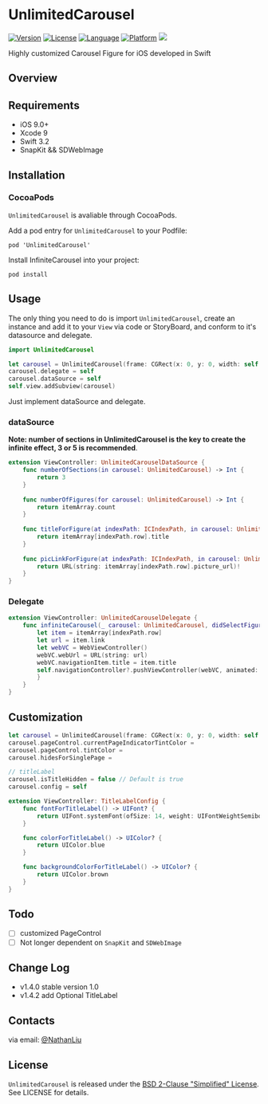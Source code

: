 # UnlimitedCarousel

[![Version](https://img.shields.io/cocoapods/v/UnlimitedCarousel.svg?style=flat)](http://cocoapods.org/pods/UnlimitedCarousel)
[![License](https://img.shields.io/cocoapods/l/UnlimitedCarousel.svg?style=flat)](http://cocoapods.org/pods/UnlimitedCarousel)
[![Language](https://img.shields.io/badge/language-Swift-orange.svg?style=flat)]()
[![Platform](https://img.shields.io/cocoapods/p/UnlimitedCarousel.svg?style=flat)](http://cocoapods.org/pods/UnlimitedCarousel)
[![](https://img.shields.io/github/stars/WhatTheNathan/UnlimitedCarousel.svg?style=social&label=Star)](#)


Highly customized Carousel Figure for iOS developed in Swift

## Overview

## Requirements

* iOS 9.0+
* Xcode 9
* Swift 3.2
* SnapKit && SDWebImage

## Installation

### CocoaPods

`UnlimitedCarousel` is avaliable through CocoaPods. 

Add a pod entry for `UnlimitedCarousel` to your Podfile:

```
pod 'UnlimitedCarousel'
```

Install InfiniteCarousel into your project:

```
pod install
```

## Usage

The only thing you need to do is import `UnlimitedCarousel`, create an instance and add it to your `View` via code or StoryBoard, and conform to it's datasource and delegate.

```swift
import UnlimitedCarousel
```

```swift
let carousel = UnlimitedCarousel(frame: CGRect(x: 0, y: 0, width: self.view.frame.width, height: 160))
carousel.delegate = self
carousel.dataSource = self
self.view.addSubview(carousel)
```

Just implement dataSource and delegate.

### dataSource

**Note: number of sections in UnlimitedCarousel is the key to create the infinite effect, 3 or 5 is recommended**.

```swift
extension ViewController: UnlimitedCarouselDataSource {
    func numberOfSections(in carousel: UnlimitedCarousel) -> Int {
        return 3
    }
    
    func numberOfFigures(for carousel: UnlimitedCarousel) -> Int {
        return itemArray.count
    }
    
    func titleForFigure(at indexPath: ICIndexPath, in carousel: UnlimitedCarousel) -> String {
        return itemArray[indexPath.row].title
    }
    
    func picLinkForFigure(at indexPath: ICIndexPath, in carousel: UnlimitedCarousel) -> URL {
        return URL(string: itemArray[indexPath.row].picture_url)!
    }
}
```

### Delegate

```swift
extension ViewController: UnlimitedCarouselDelegate {
    func infiniteCarousel(_ carousel: UnlimitedCarousel, didSelectFigureAt indexPath: ICIndexPath) {
        let item = itemArray[indexPath.row]
        let url = item.link
        let webVC = WebViewController()
        webVC.webUrl = URL(string: url)
        webVC.navigationItem.title = item.title
        self.navigationController?.pushViewController(webVC, animated: true)
        }
    }
}
```

## Customization

```swift
let carousel = UnlimitedCarousel(frame: CGRect(x: 0, y: 0, width: self.view.frame.width, height: 160))
carousel.pageControl.currentPageIndicatorTintColor = 
carousel.pageControl.tintColor = 
carousel.hidesForSinglePage = 

// titleLabel
carousel.isTitleHidden = false // Default is true
carousel.config = self

extension ViewController: TitleLabelConfig {
    func fontForTitleLabel() -> UIFont? {
        return UIFont.systemFont(ofSize: 14, weight: UIFontWeightSemibold)
    }

    func colorForTitleLabel() -> UIColor? {
        return UIColor.blue
    }

    func backgroundColorForTitleLabel() -> UIColor? {
        return UIColor.brown
    }
}
```

## Todo

- [ ] customized PageControl
- [ ] Not longer dependent on `SnapKit` and `SDWebImage`

## Change Log

* v1.4.0 stable version 1.0
* v1.4.2 add Optional TitleLabel

## Contacts

via email: [@NathanLiu](http://nathanliuyolo@gmail.com)

## License

`UnlimitedCarousel` is released under the [BSD 2-Clause "Simplified" License](LICENSE). See LICENSE for details.